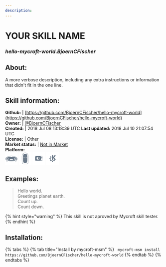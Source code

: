 ```yaml
---    
description:   
---    
```

# YOUR SKILL NAME  
### _hello-mycroft-world.BjoernCFischer_  
## About:  
A more verbose description, including any extra instructions or
information that didn't fit in the one line.

## Skill information:  
**Github:** | [https://github.com/BjoernCFischer/hello-mycroft-world](https://github.com/BjoernCFischer/hello-mycroft-world)  
**Owner:** | [@BjoernCFischer](https://github.com/BjoernCFischer)  
**Created:** | 2018 Jul 08 13:18:39 UTC  **Last updated:** 2018 Jul 10 21:07:54 UTC  
**License:** | Other  
**Market status:** | [Not in Market](https://market.mycroft.ai/skill/)  
**Platform:**  
 ![](../.gitbook/assets/mark-1-icon.png)  ![](../.gitbook/assets/mark-2-icon.png)  ![](../.gitbook/assets/picroft-icon.png)  ![](../.gitbook/assets/kde.png)   
## Examples:  
> Hello world.  
> Greetings planet earth.  
> Count up.  
> Count down.  
  
{% hint style="warning" %}
This skill is not aproved by Mycroft skill tester.
{% endhint %}
    
## Installation:  
{% tabs %}
{% tab title="Install by mycroft-msm" %}
``` mycroft-msm install https://github.com/BjoernCFischer/hello-mycroft-world```
{% endtab %}
  {% endtabs %}
  